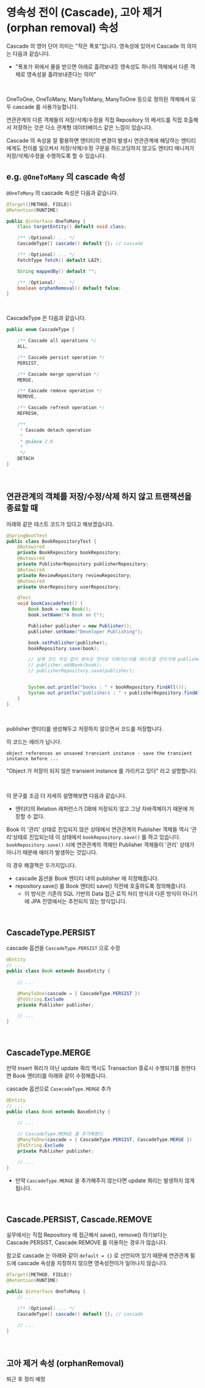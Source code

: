 # 영속성 전이 (Cascade), 고아 제거 (orphan removal) 속성

Cascade 의 영어 단어 의미는 "작은 폭포"입니다. 영속성에 있어서 Cascade 의 의미는 다음과 같습니다.<br/>
- "폭포가 위에서 물을 받으면 아래로 흘려보내듯 영속성도 하나의 객체에서 다른 객체로 영속성을 흘려보내준다는 의미"

<br/>

OneToOne, OneToMany, ManyToMany, ManyToOne 등으로 정의된 객체에서 모두 cascade 를 사용가능합니다.<br/>

연관관계의 다른 객체들의 저장/삭제/수정을 직접 Repository 의 메서드를 직접 호출해서 저장하는 것은 다소 관계형 데이터베이스 같은 느낌이 있습니다.<br/>

Cascade 의 속성을 잘 활용하면 엔티티의 변경이 발생시 연관관계에 해당하는 엔티티에게도 전이를 일으켜서 저장/삭제/수정 구문을 하드코딩하지 않고도 엔티티 매니저가 저장/삭제/수정을 수행하도록  할 수 있습니다.<br/>



## e.g. `@OneToMany` 의 cascade 속성

`@OneToMany` 의 cascade 속성은 다음과 같습니다.

```java
@Target({METHOD, FIELD}) 
@Retention(RUNTIME)

public @interface OneToMany {
    Class targetEntity() default void.class;

    /** (Optional) ... */
    CascadeType[] cascade() default {}; // cascade 

    /** (Optional) ... */
    FetchType fetch() default LAZY;

    String mappedBy() default "";

    /** (Optional) ... */
    boolean orphanRemoval() default false;
}
```

<br/>



CascadeType 은 다음과 같습니다.

```java
public enum CascadeType { 

    /** Cascade all operations */
    ALL, 

    /** Cascade persist operation */
    PERSIST, 

    /** Cascade merge operation */
    MERGE, 

    /** Cascade remove operation */
    REMOVE,

    /** Cascade refresh operation */
    REFRESH,

    /**
     * Cascade detach operation
     *
     * @since 2.0
     * 
     */   
    DETACH
}
```

<br/>



## 연관관계의 객체를 저장/수정/삭제 하지 않고 트랜잭션을 종료할 때

아래와 같은 테스트 코드가 있다고 해보겠습니다.

```java
@SpringBootTest
public class BookRepositoryTest {
    @Autowired
    private BookRepository bookRepository;
    @Autowired
    private PublisherRepository publisherRepository;
    @Autowired
    private ReviewRepository reviewRepository;
    @Autowired
    private UserRepository userRepository;

    @Test
    void bookCascadeTest() {
        Book book = new Book();
        book.setName("A Book on C");

        Publisher publisher = new Publisher();
        publisher.setName("Developer Publishing");

        book.setPublisher(publisher);
        bookRepository.save(book);

        // 실제 코드 작성 없이 영속성 전이로 이뤄지는지를 테스트할 것이기에 publisher 측의 코드들은 주석처리
        // publisher.addBook(book);
        // publisherRepository.save(publisher);


        System.out.println("books : " + bookRepository.findAll());
        System.out.println("publishers : " + publisherRepository.findAll());
    }
}
```

<br/>



publisher 엔티티를 생성해두고 저장하지 않으면서 코드를 저장합니다.<br/>

이 코드는 에러가 납니다.<br/>

```
object references an unsaved transient instance - save the transient instance before ...
```

"Object 가 저장이 되지 않은 transient instance 를 가리키고 있다" 라고 설명합니다.<br/>

<br/>



이 문구를 조금 더 자세히 설명해보면 다음과 같습니다.

- 엔티티의 Relation 레퍼런스가 DB에 저장되지 않고 그냥 자바객체이기 때문에 저장할 수 없다.



Book 이 '관리' 상태로 진입되지 않은 상태에서 연관관계의 Publisher 객체들 역시 '관리'상태로 진입되는데 이 상태에서 `bookRepository.save()` 를 하고 있습니다. `bookRepository.save()` 시에 연관관계의 객체인 Publisher 객체들이 '관리' 상태가 아니기 때문에 에러가 발생하는 것입니다.<br/>



이 경우 해결책은 두가지입니다.

- cascade 옵션을 Book 엔티티 내의 publisher 에 지정해줍니다.
- repository.save() 를 Book 엔티티 save() 직전에 호출하도록 정의해줍니다.
  - 이 방식은 기존의 SQL 기반의 Data 접근 로직 처리 방식과 다른 방식이 아니기에 JPA 진영에서는 추천되지 않는 방식입니다.

 <br/>



## CascadeType.PERSIST

cascade 옵션을 `CascadeType.PERSIST` 으로 수정 

```java
@Entity
// ...
public class Book extends BaseEntity {
    
    // ...

    @ManyToOne(cascade = { CascadeType.PERSIST })
    @ToString.Exclude
    private Publisher publisher;

    // ...
}
```

<br/>



## CascadeType.MERGE

만약 insert 쿼리가 아닌 update 쿼리 역시도 Transaction 종료시 수행되기를 원한다면 Book 엔티티를 아래와 같이 수정해줍니다.

cascade 옵션으로 `CasecadeType.MERGE` 추가

```java
@Entity
// ...
public class Book extends BaseEntity {
    
    // ...

    // CascadeType.MERGE 를 추가해줬다. 
    @ManyToOne(cascade = { CascadeType.PERSIST, CascadeType.MERGE })
    @ToString.Exclude
    private Publisher publisher;

    // ...
}
```

- 만약 `CascadeType.MERGE` 을 추가해주지 않는다면 update 쿼리는 발생하지 않게 됩니다.

<br/>



## Cascade.PERSIST, Cascade.REMOVE

실무에서는 직접 Repository 에 접근해서 save(), remove() 하기보다는 Cascade.PERSIST, Cascade.REMOVE 를 이용하는 경우가 많습니다.<br/>

참고로 cascade 는 아래와 같이 `default = {}` 로 선언되어 있기 때문에 연관관계 필드에 cascade 속성을 지정하지 않으면 영속성전이가 일어나지 않습니다.

```java
@Target({METHOD, FIELD}) 
@Retention(RUNTIME)

public @interface OneToMany {
    // ...

    /** (Optional) ... */
    CascadeType[] cascade() default {}; // cascade 

    // ...
}
```

<br/>



## 고아 제거 속성 (orphanRemoval)

퇴근 후 정리 예정







